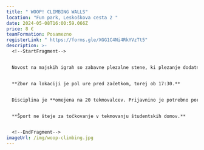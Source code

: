 ```yaml
---
title: " WOOP! CLIMBING WALLS"
location: "Fun park, Leskoškova cesta 2 "
date: 2024-05-08T16:00:59.066Z
price: 8 €
teamFormation: Posamezno
registerLink: " https://forms.gle/XGG1C4Ni4RkYVzTt5"
description: >-
  <!--StartFragment-->


  N﻿ovost na majskih igrah so zabavne plezalne stene, ki plezanje dodatno popestrijo z različnimi izivi in igrami. Vsi tekmovalci bodo lahko ves čas  koristili tako trampoline kot tudi vse plezalne stene. Tekmovanje bo organizirano v hitrostnem plezanju na čas .na eni izmed plezalnih sten.


  **Zbor na lokaciji je pol ure pred začetkom, torej ob 17:30.**


  Disciplina je **omejena na 20 tekmovalcev. Prijavnino je potrebno poravnati najpozneje do 30.4. V nasprotnem primeru bomo prijavo zbrisali in ponovno odprli prijavni obrazec ter sproščena mesta prepustili prvim ekipam, ki na info točki poravnajo prijavnino.** 


  **Šport ne šteje za točkovanje v tekmovanju študentskih domov.**


  <!--EndFragment-->
imageUrl: /img/woop-climbing.jpg
---
```

